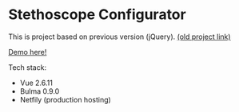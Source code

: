 # Stethoscope Configurator

This is project based on previous version (jQuery). [(old project link)](https://sonickers.github.io/stethoscope-config/)

[Demo here!](https://stetho-config.netlify.app)

Tech stack:
* Vue 2.6.11
* Bulma 0.9.0 
* Netfily (production hosting)